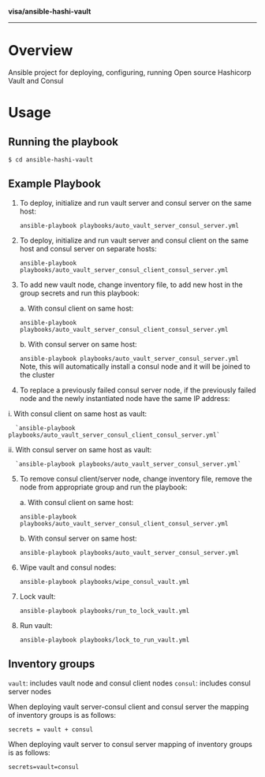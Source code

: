 **visa/ansible-hashi-vault**

---
# Overview

Ansible project for deploying, configuring, running Open source Hashicorp Vault and Consul

# Usage

## Running the playbook

	$ cd ansible-hashi-vault

Example Playbook
---------------- 

1. To deploy, initialize and run vault server and consul server on the same host:
    
    `ansible-playbook playbooks/auto_vault_server_consul_server.yml`

2. To deploy, initialize and run vault server and consul client on the same host and consul server on separate hosts:

    `ansible-playbook playbooks/auto_vault_server_consul_client_consul_server.yml`

3. To add new vault node, change inventory file, to add new host in the group secrets and run this playbook:

   a. With consul client on same host:

    `ansible-playbook playbooks/auto_vault_server_consul_client_consul_server.yml`

   b. With consul server on same host:

    `ansible-playbook playbooks/auto_vault_server_consul_server.yml` 
  Note, this will automatically install a consul node and it will be joined to the cluster

4. To replace a previously failed consul server node, if the previously failed node and the newly instantiated node have the same IP address:
  
  i. With consul client on same host as vault:

      `ansible-playbook playbooks/auto_vault_server_consul_client_consul_server.yml`
  
  ii. With consul server on same host as vault:

      `ansible-playbook playbooks/auto_vault_server_consul_server.yml`

5. To remove consul client/server node, change inventory file, remove the node from appropriate group and run the playbook:

   a. With consul client on same host:

    `ansible-playbook playbooks/auto_vault_server_consul_client_consul_server.yml`

   b. With consul server on same host:

    `ansible-playbook playbooks/auto_vault_server_consul_server.yml`

6. Wipe vault and consul nodes:

    `ansible-playbook playbooks/wipe_consul_vault.yml`

7. Lock vault:

    `ansible-playbook playbooks/run_to_lock_vault.yml`

8. Run vault:

    `ansible-playbook playbooks/lock_to_run_vault.yml`


Inventory groups
---------------- 

`vault`: includes vault node and consul client nodes
`consul`: includes consul server nodes

When deploying vault server-consul client and consul server the mapping of inventory groups is as follows:

`secrets = vault + consul`

When deploying vault server to consul server mapping of inventory groups is as follows: 

`secrets=vault=consul`
